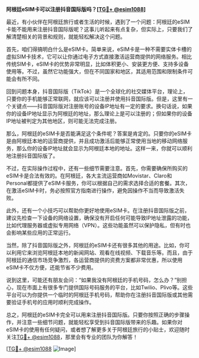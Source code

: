 **阿根廷eSIM卡可以注册抖音国际版吗？[[TG💪+ @esim1088](https://t.me/s/esim1088)]**

最近，有小伙伴在阿根廷旅行或者生活的时候，遇到了一个问题：阿根廷的eSIM卡能不能用来注册抖音国际版呢？这事儿听起来有点复杂，但实际上，只要我们了解清楚相关的背景和规则，就能轻松解决这个问题。

首先，咱们得搞明白什么是eSIM卡。简单来说，eSIM卡是一种不需要实体卡槽的虚拟SIM卡技术，它可以让你通过电子方式直接激活运营商提供的网络服务。相比传统SIM卡，eSIM卡的优势非常明显，比如体积更小、安装更方便、支持多设备使用等。不过，虽然它功能强大，但在不同国家和地区，其适用范围和限制条件可能会有所不同。

回到问题本身，抖音国际版（TikTok）是一个全球化的社交媒体平台，理论上，只要你的手机能够正常联网，就应该可以注册并使用抖音国际版。但是，这里有一个关键点——抖音国际版对注册账号的设备IP地址有一定的要求。换句话说，如果你的设备IP地址显示为阿根廷的地址，那么理论上是可以注册的；但如果你的设备IP地址被判定为其他地区，则可能无法完成注册。

那么，阿根廷的eSIM卡是否能满足这个条件呢？答案是肯定的。只要你的eSIM卡是由阿根廷本地的运营商提供，并且成功激活后能够正常使用当地的移动网络服务，那么你的设备IP地址就会显示为阿根廷本地的地址。这样一来，你就可以顺利地注册抖音国际版了。

不过，在实际操作过程中，还有一些细节需要注意。首先，你需要确保所购买的eSIM卡是合法有效的。在阿根廷，各大主流运营商如Movistar、Claro和Personal都提供了eSIM卡服务，你可以根据自己的需求选择合适的套餐。其次，在激活eSIM卡时，务必按照官方指南进行操作，避免因操作不当而导致激活失败。

此外，还有一个小技巧可以帮助你更好地使用eSIM卡。在注册抖音国际版之前，建议先检查一下设备的网络设置，确保没有开启任何可能导致IP地址泄露的功能，比如代理服务器或虚拟专用网络（VPN）。这些功能虽然可以保护隐私，但有时也会影响某些应用的正常运行。

当然，除了抖音国际版之外，阿根廷的eSIM卡还有很多其他的用途。比如，你可以利用它来浏览阿根廷本地的新闻网站、观看在线视频、下载音乐等。而且，由于阿根廷的通信市场竞争激烈，各运营商提供的资费方案都非常优惠，所以使用eSIM卡不仅方便，还能节省不少费用。

说到这里，可能还有朋友会问：“如果我没有阿根廷的手机号码，怎么办？”别担心，现在市面上有很多专门提供国际号码服务的平台，比如Twilio、Plivo等。这些平台可以为你提供一个临时的阿根廷手机号码，帮助你在注册抖音国际版或其他需要验证手机号的应用时顺利完成操作。

总之，阿根廷的eSIM卡完全可以用来注册抖音国际版。只要你按照正确的步骤操作，并注意一些细节问题，就能轻松享受到抖音国际版带来的乐趣。如果你对eSIM卡的使用有任何疑问，或者想了解更多关于阿根廷旅行的小贴士，欢迎随时关注[TG💪+ @esim1088](https://t.me/s/esim1088)，那里会有专业的团队为你解答！

[[TG💪+ @esim1088](https://t.me/s/esim1088) ![Image](https://i.postimg.cc/4NQfJmqS/Snipaste-2025-05-13-00-14-12.png)]